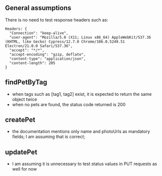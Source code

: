 <!-- Add any assumptions here -->

## General assumptions

There is no need to test response headers such as:

```
Headers: {
  "Connection": "keep-alive",
  "user-agent": "Mozilla/5.0 (X11; Linux x86_64) AppleWebKit/537.36 (KHTML, like Gecko) Cypress/12.7.0 Chrome/106.0.5249.51 Electron/21.0.0 Safari/537.36",
  "accept": "*/*",
  "accept-encoding": "gzip, deflate",
  "content-type": "application/json",
  "content-length": 205
}
```

## findPetByTag

- when tags such as [tag1, tag2] exist, it is expected to return the same object twice
- when no pets are found, the status code returned is 200

## createPet

- the documentation mentions only name and photoUrls as mandatory fields; I am assuming that is correct;

## updatePet

- I am assuming it is unnecessary to test status values in PUT requests as well for now
